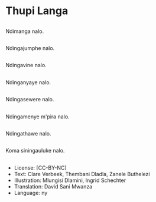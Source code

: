 # Thupi Langa

##
Ndimanga nalo.

##
Ndingajumphe nalo.

##
Ndingavine nalo.

##
Ndinganyaye nalo.

##
Ndingasewere nalo.

##
Ndingamenye m'pira nalo.

##
Ndingathawe nalo.

##
Koma siningauluke nalo.

##
* License: [CC-BY-NC]
* Text: Clare Verbeek, Thembani Dladla, Zanele Buthelezi
* Illustration: Mlungisi Dlamini, Ingrid Schechter
* Translation: David Sani Mwanza
* Language: ny
